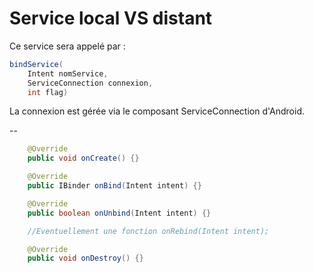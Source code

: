 # Service local VS distant

Ce service sera appelé par :

```java
bindService(
	Intent nomService, 
	ServiceConnection connexion, 
	int flag)
```

La connexion est gérée via le composant ServiceConnection d'Android.

--

```java
    @Override
    public void onCreate() {}

    @Override
    public IBinder onBind(Intent intent) {}

    @Override
    public boolean onUnbind(Intent intent) {}

    //Eventuellement une fonction onRebind(Intent intent);

    @Override
    public void onDestroy() {}
```